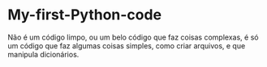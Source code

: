 # My-first-Python-code
Não é um código limpo, ou um belo código que faz coisas complexas, é só um código que faz algumas coisas simples, como criar arquivos, e que manipula  dicionários.
